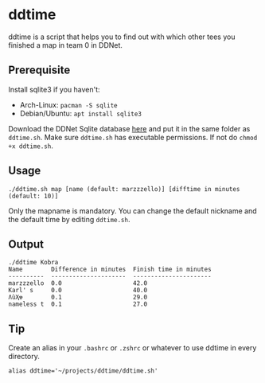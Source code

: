 # ddtime
ddtime is a script that helps you to find out with which other tees you finished a map in team 0 in DDNet.

## Prerequisite
Install sqlite3 if you haven't: 
- Arch-Linux: `pacman -S sqlite`
- Debian/Ubuntu: `apt install sqlite3`

Download the DDNet Sqlite database [here](https://ddnet.tw/stats/ddnet.sqlite.zip) and put it in the same folder as `ddtime.sh`.
Make sure `ddtime.sh` has executable permissions. If not do `chmod +x ddtime.sh`.



## Usage



```
./ddtime.sh map [name (default: marzzzello)] [difftime in minutes (default: 10)]
```
Only the mapname is mandatory. You can change the default nickname and the default time by editing `ddtime.sh`.

## Output
```
./ddtime Kobra        
Name        Difference in minutes  Finish time in minutes
----------  ---------------------  ----------------------
marzzzello  0.0                    42.0                  
Karl' s     0.0                    40.0                  
ɅùҲ☢        0.1                    29.0                  
nameless t  0.1                    27.0   
```

## Tip
Create an alias in your `.bashrc` or `.zshrc` or whatever to use ddtime in every directory.
```
alias ddtime='~/projects/ddtime/ddtime.sh'
```
